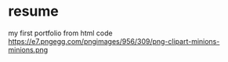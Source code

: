 # resume
my first portfolio from html code
https://e7.pngegg.com/pngimages/956/309/png-clipart-minions-minions.png
